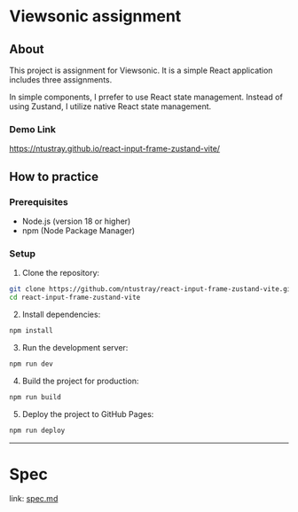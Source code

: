 # Viewsonic assignment

## About

This project is assignment for Viewsonic. It is a simple React application includes
three assignments.

In simple components, I prrefer to use React state management.
Instead of using Zustand, I utilize native React state management.

### Demo Link

<https://ntustray.github.io/react-input-frame-zustand-vite/>

## How to practice

### Prerequisites

- Node.js (version 18 or higher)
- npm (Node Package Manager)

### Setup

1. Clone the repository:

```bash
git clone https://github.com/ntustray/react-input-frame-zustand-vite.git
cd react-input-frame-zustand-vite
```

2. Install dependencies:

```bash
npm install
```

3. Run the development server:

```bash
npm run dev
```

4. Build the project for production:

```bash
npm run build
```

5. Deploy the project to GitHub Pages:

```bash
npm run deploy
```

---
# Spec

link: [spec.md](./spec.md)
